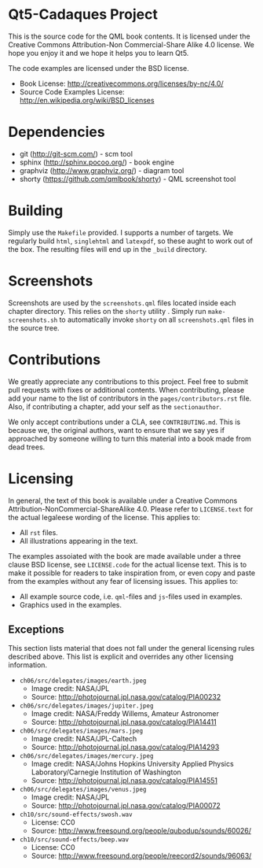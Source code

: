 Qt5-Cadaques Project
====================

This is the source code for the QML book contents. It is licensed under the Creative Commons Attribution-Non Commercial-Share Alike 4.0 license. We hope you enjoy it and we hope it helps you to learn Qt5.

The code examples are licensed under the BSD license. 

* Book License: http://creativecommons.org/licenses/by-nc/4.0/
* Source Code Examples License: http://en.wikipedia.org/wiki/BSD_licenses

Dependencies
============

* git (http://git-scm.com/) - scm tool
* sphinx (http://sphinx.pocoo.org/) - book engine
* graphviz (http://www.graphviz.org/) - diagram tool
* shorty (https://github.com/qmlbook/shorty) - QML screenshot tool

Building
========

Simply use the `Makefile` provided. I supports a number of targets. We regularly build `html`, `singlehtml` and `latexpdf`, so these aught to work out of the box. The resulting files will end up in the `_build` directory.

Screenshots
===========

Screenshots are used by the `screenshots.qml` files located inside each chapter directory. This relies on the `shorty` utility . Simply run `make-screenshots.sh` to automatically invoke `shorty` on all `screenshots.qml` files in the source tree.

Contributions
=============

We greatly appreciate any contributions to this project. Feel free to submit pull requests with fixes or additional contents. When contributing, please add your name to the list of contributors in the `pages/contributors.rst` file. Also, if contributing a chapter, add your self as the `sectionauthor`.

We only accept contributions under a CLA, see `CONTRIBUTING.md`. This is because we, the original authors, want to ensure that we say yes if approached by someone willing to turn this material into a book made from dead trees.

Licensing
=========

In general, the text of this book is available under a Creative Commons 
Attribution-NonCommercial-ShareAlike 4.0. Please refer to `LICENSE.text` for
the actual legaleese wording of the license. This applies to:

* All `rst` files.
* All illustrations appearing in the text.

The examples assoiated with the book are made available under a three clause
BSD license, see `LICENSE.code` for the actual license text. This is to make it
possible for readers to take inspiration from, or even copy and paste from the
examples without any fear of licensing issues. This applies to:

* All example source code, i.e. `qml`-files and `js`-files used in examples.
* Graphics used in the examples.

Exceptions
----------

This section lists material that does not fall under the general licensing
rules described above. This list is explicit and overrides any other licensing
information.

* `ch06/src/delegates/images/earth.jpeg`
    - Image credit: NASA/JPL
    - Source: http://photojournal.jpl.nasa.gov/catalog/PIA00232
* `ch06/src/delegates/images/jupiter.jpeg`
    - Image credit: NASA/Freddy Willems, Amateur Astronomer
    - Source: http://photojournal.jpl.nasa.gov/catalog/PIA14411
* `ch06/src/delegates/images/mars.jpeg`
    - Image credit: NASA/JPL-Caltech
    - Source: http://photojournal.jpl.nasa.gov/catalog/PIA14293
* `ch06/src/delegates/images/mercury.jpeg`
    - Image credit: NASA/Johns Hopkins University Applied Physics
      Laboratory/Carnegie Institution of Washington
    - Source: http://photojournal.jpl.nasa.gov/catalog/PIA14551
* `ch06/src/delegates/images/venus.jpeg`
    - Image credit: NASA/JPL
    - Source: http://photojournal.jpl.nasa.gov/catalog/PIA00072
* `ch10/src/sound-effects/swosh.wav`
    - License: CC0
    - Source: http://www.freesound.org/people/qubodup/sounds/60026/
* `ch10/src/sound-effects/beep.wav`
    - License: CC0
    - Source:  http://www.freesound.org/people/reecord2/sounds/96063/
